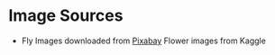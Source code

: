 # Image Sources

- Fly Images downloaded from [Pixabay](https://pixabay.com/photos/fly-insect-leaf-wings-447307/)
Flower images from Kaggle